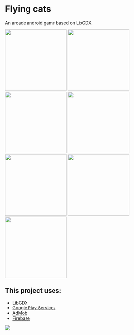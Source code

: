 # Flying cats
An arcade android game based on LibGDX.

<img src="https://cloud.githubusercontent.com/assets/13711706/22929190/fc3306a4-f2c2-11e6-9ec7-283b8206af95.png" width="200dp"/> <img src="https://cloud.githubusercontent.com/assets/13711706/22929192/fc37e782-f2c2-11e6-998c-83e2274c6449.png" width="200dp"/> <img src="https://cloud.githubusercontent.com/assets/13711706/22929193/fc3840ba-f2c2-11e6-9884-d955e1ff5fba.png" width="200dp"/> <img src="https://cloud.githubusercontent.com/assets/13711706/22929191/fc37c66c-f2c2-11e6-8ed8-eca257a60625.png" width="200dp"/> <img src="https://cloud.githubusercontent.com/assets/13711706/22929194/fc3a8ca8-f2c2-11e6-82d4-f43c5c92141b.png" width="200dp"/> <img src="https://cloud.githubusercontent.com/assets/13711706/22929195/fc3be512-f2c2-11e6-9990-c2fc3e49c865.png" width="200dp"/> <img src="https://cloud.githubusercontent.com/assets/13711706/22929196/fc545138-f2c2-11e6-97c9-bf75409aa451.png" width="200dp"/>


## This project uses:
* [LibGDX](https://libgdx.badlogicgames.com/)
* [Google Play Services](https://developers.google.com/android/guides/overview)
* [AdMob](https://www.google.com/admob/)
* [Firebase](https://firebase.google.com/docs/)

[<img src="http://pocketscientists.com/wp-content/uploads/2012/10/google-play-logo_small1.png">](https://play.google.com/store/apps/details?id=com.tinkooladik.acidcat.android)
